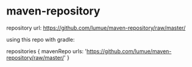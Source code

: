 # maven-repository

repository url: https://github.com/lumue/maven-repository/raw/master/

using this repo with gradle:

   repositories { 
       mavenRepo urls: 'https://github.com/lumue/maven-repository/raw/master/'
   }
   

